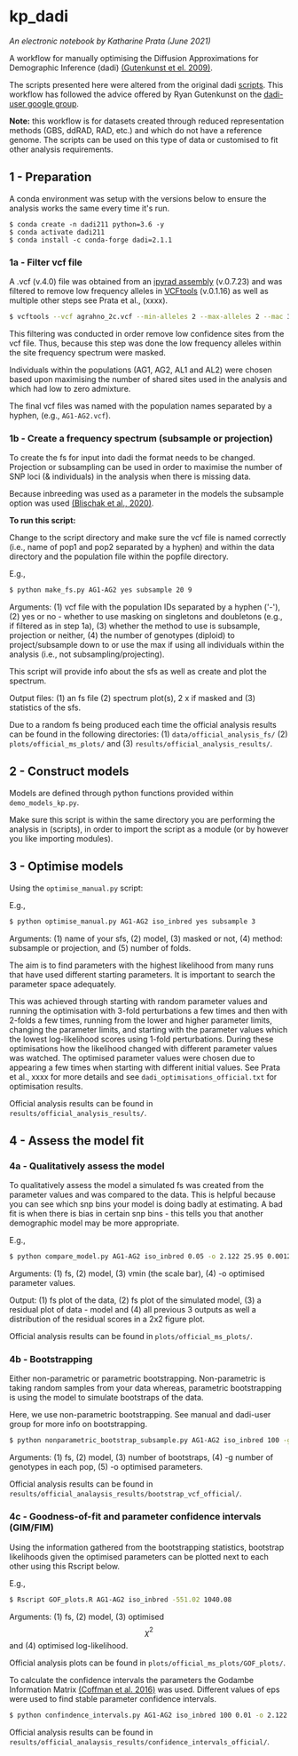 # kp_dadi
*An electronic notebook by Katharine Prata (June 2021)*

A workflow for manually optimising the Diffusion Approximations for Demographic Inference (dadi) 
[(Gutenkunst et el. 2009)](https://dx.plos.org/10.1371/journal.pgen.1000695).

The scripts presented here were altered from the original dadi 
[scripts](https://bitbucket.org/gutenkunstlab/dadi/src/master/). This workflow has followed the advice offered by 
Ryan Gutenkunst on the [dadi-user google group](https://groups.google.com/g/dadi-user).

**Note:** this workflow is for datasets created through reduced representation methods (GBS, ddRAD, RAD, etc.) and which 
do not have a reference genome. The scripts can be used on this type of data or customised to fit other analysis 
requirements.

## 1 - Preparation

A conda environment was setup with the versions below to ensure the analysis works the same every time it's run.

```
$ conda create -n dadi211 python=3.6 -y
$ conda activate dadi211
$ conda install -c conda-forge dadi=2.1.1
```

### 1a - Filter vcf file

A .vcf (v.4.0) file was obtained from an [ipyrad assembly]( https://ipyrad.readthedocs.io/en/latest/index.html ) 
(v.0.7.23) and was filtered to remove low frequency alleles in [VCFtools]( https://vcftools.github.io/index.html ) 
(v.0.1.16) as well as multiple other steps see Prata et al., (xxxx).

```bash
$ vcftools --vcf agrahno_2c.vcf --min-alleles 2 --max-alleles 2 --mac 3 --recode --stdout > 'agrahno_2d-3.vcf'
```

This filtering was conducted in order remove low confidence sites from the vcf file. Thus, because this step was done 
the low frequency alleles within the site frequency spectrum were masked.

Individuals within the populations (AG1, AG2, AL1 and AL2) were chosen based upon maximising the number of shared sites 
used in the analysis and which had low to zero admixture.

The final vcf files was named with the population names separated by a hyphen, (e.g., `AG1-AG2.vcf`).

### 1b - Create a frequency spectrum (subsample or projection)

To create the fs for input into dadi the format needs to be changed. Projection or subsampling can be used in order to 
maximise the number of SNP loci (& individuals) in the analysis when there is missing data.

Because inbreeding was used as a parameter in the models the subsample option was used 
[(Blischak et al., 2020)]( https://doi-org.ezproxy.library.uq.edu.au/10.1093/molbev/msaa042 ).

**To run this script:**

Change to the script directory and make sure the vcf file is named correctly (i.e., name of pop1 and pop2 separated 
by a hyphen) and within the data directory and the population file within the popfile directory.

E.g.,
```bash
$ python make_fs.py AG1-AG2 yes subsample 20 9
```
Arguments: (1) vcf file with the population IDs separated by a hyphen ('-'), (2) yes or no - whether to use 
masking on singletons and doubletons (e.g., if filtered as in step 1a), (3) whether the method to use is subsample, 
projection or neither, (4) the number of genotypes (diploid) to project/subsample down to or use the max if using all 
individuals within the analysis (i.e., not subsampling/projecting).

This script will provide info about the sfs as well as create and plot the spectrum.

Output files: (1) an fs file (2) spectrum plot(s), 2 x if masked and (3) statistics of the sfs.

Due to a random fs being produced each time the official analysis results can be found in the following directories: 
(1) `data/official_analysis_fs/` (2) `plots/official_ms_plots/` and (3) `results/official_analysis_results/`.

## 2 - Construct models

Models are defined through python functions provided within `demo_models_kp.py`.

Make sure this script is within the same directory you are performing the analysis in (scripts), in order to import the 
script as a module (or by however you like importing modules).

## 3 - Optimise models

Using the `optimise_manual.py` script:

E.g.,
```bash
$ python optimise_manual.py AG1-AG2 iso_inbred yes subsample 3
```
Arguments: (1) name of your sfs, (2) model, (3) masked or not, (4) method: subsample or projection, and (5) number of 
folds.

The aim is to find parameters with the highest likelihood from many runs that have used different starting parameters.
It is important to search the parameter space adequately. 

This was achieved through starting with random parameter values and running the optimisation with 3-fold perturbations 
a few times and then with 2-folds a few times, running from the lower and higher parameter limits, changing the 
parameter limits, and starting with the parameter values which the lowest log-likelihood scores using 1-fold 
perturbations. During these optimisations how the likelihood changed with different parameter values was watched. The 
optimised parameter values were chosen due to appearing a few times when starting with different initial values. 
See Prata et al., xxxx for more details and see `dadi_optimisations_official.txt` for optimisation results.

Official analysis results can be found in `results/official_analysis_results/`.

## 4 - Assess the model fit

### 4a - Qualitatively assess the model

To qualitatively assess the model a simulated fs was created from the parameter values and was compared to the data. 
This is helpful because you can see which snp bins your model is doing badly at estimating. A bad fit is when there is 
bias in certain snp bins - this tells you that another demographic model may be more appropriate.

E.g.,
```bash
$ python compare_model.py AG1-AG2 iso_inbred 0.05 -o 2.122 25.95 0.0012 0.0455 0.3989
```
Arguments: (1) fs, (2) model, (3) vmin (the scale bar), (4) -o optimised parameter values.

Output: (1) fs plot of the data, (2) fs plot of the simulated model, (3) a residual plot of data - model and (4) all 
previous 3 outputs as well a distribution of the residual scores in a 2x2 figure plot.

Official analysis results can be found in `plots/official_ms_plots/`.

### 4b - Bootstrapping

Either non-parametric or parametric bootstrapping. Non-parametric is taking random samples from your data 
whereas, parametric bootstrapping is using the model to simulate bootstraps of the data.

Here, we use non-parametric bootstrapping. See manual and dadi-user group for more info on bootstrapping.

```bash
$ python nonparametric_bootstrap_subsample.py AG1-AG2 iso_inbred 100 -g 20 9 -o 2.122 25.95 0.0012 0.0455 0.3989
```
Arguments: (1) fs, (2) model, (3) number of bootstraps, (4) -g number of genotypes in each pop, (5) -o optimised 
parameters.

Official analysis results can be found in `results/official_analaysis_results/bootstrap_vcf_official/`.

### 4c - Goodness-of-fit and parameter confidence intervals (GIM/FIM)

Using the information gathered from the bootstrapping statistics, bootstrap likelihoods given the optimised parameters
can be plotted next to each other using this Rscript below.

E.g.,
```bash
$ Rscript GOF_plots.R AG1-AG2 iso_inbred -551.02 1040.08
```
Arguments: (1) fs, (2) model, (3) optimised $$\chi^2$$ and (4) optimised log-likelihood.

Official analysis plots can be found in `plots/official_ms_plots/GOF_plots/`.

To calculate the confidence intervals the parameters the Godambe Information Matrix 
[(Coffman et al. 2016)]( https://doi.org/10.1093/molbev/msv255 ) was used. Different values of eps were used to find stable 
parameter confidence intervals.

```bash
$ python confindence_intervals.py AG1-AG2 iso_inbred 100 0.01 -o 2.122 25.95 0.0012 0.0455 0.3989
```

Official analysis results can be found in `results/official_analaysis_results/confidence_intervals_official/`.

